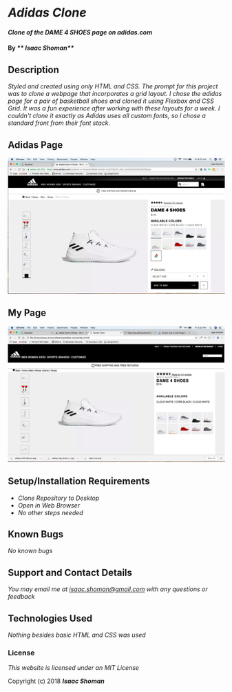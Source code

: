 # _Adidas Clone_

#### _Clone of the DAME 4 SHOES page on adidas.com_

#### By _** Isaac Shoman**_

## Description

_Styled and created using only HTML and CSS. The prompt for this project was to clone a webpage that incorporates a grid layout. I chose the adidas page for a pair of basketball shoes and cloned it using Flexbox and CSS Grid. It was a fun experience after working with these layouts for a week. I couldn't clone it exactly as Adidas uses all custom fonts, so I chose a standard front from their font stack._

## Adidas Page

![alt text](imgs/adidas-page.png)

## My Page

![alt text](imgs/my-page.png)

## Setup/Installation Requirements

* _Clone Repository to Desktop_
* _Open in Web Browser_
* _No other steps needed_

## Known Bugs

_No known bugs_

## Support and Contact Details

_You may email me at isaac.shoman@gmail.com with any questions or feedback_

## Technologies Used

_Nothing besides basic HTML and CSS was used_

### License

*This website is licensed under an MIT License*

Copyright (c) 2018 **_Isaac Shoman_**
